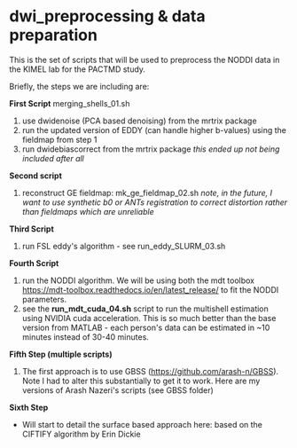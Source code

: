 # dwi_preprocessing & data preparation
This is the set of scripts that will be used to preprocess the NODDI data in the KIMEL lab for the PACTMD study.

Briefly, the steps we are including are:

**First Script** merging_shells_01.sh
1) use dwidenoise (PCA based denoising) from the mrtrix package
2) run the updated version of EDDY (can handle higher b-values) using the fieldmap from step 1
3) run dwidebiascorrect from the mrtrix package *this ended up not being included after all*

**Second script**
1) reconstruct GE fieldmap: mk_ge_fieldmap_02.sh
*note, in the future, I want to use  synthetic b0 or ANTs registration to correct distortion rather than fieldmaps which are unreliable*

**Third Script**
1) run FSL eddy's algorithm - see run_eddy_SLURM_03.sh

**Fourth Script**
1) run the NODDI algorithm.  We will be using both the mdt toolbox https://mdt-toolbox.readthedocs.io/en/latest_release/ to fit the NODDI parameters.
2) see the **run_mdt_cuda_04.sh** script to run the multishell estimation using NVIDIA cuda acceleration.  This is so much better than the base version from MATLAB - each person's data can be estimated in ~10 minutes instead of 30-40 minutes.

**Fifth Step (multiple scripts)**
1) The first approach is to use GBSS (https://github.com/arash-n/GBSS).  Note I had to alter this substantially to get it to work.  Here are my versions of Arash Nazeri's scripts (see GBSS folder)

**Sixth Step**
 - Will start to detail the surface based approach here: based on the CIFTIFY algorithm by Erin Dickie
